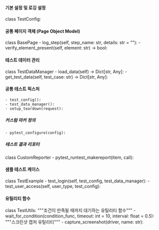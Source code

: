 #### 기본 설정 및 로깅 설정
class TestConfig:

#### 공통 페이지 객체 (Page Object Model)
class BasePage
    - log_step(self, step_name: str, details: str = ""):
    - verify_element_present(self, element: str) -> bool:

#### 테스트 데이터 관리
class TestDataManager
    - load_data(self) -> Dict[str, Any]:
    - get_test_data(self, test_case: str) -> Dict[str, Any]:

#### 공통 테스트 픽스처
    - test_config():
    - test_data_manager():
    - setup_teardown(request):

##### 커스텀 마커 정의
    - pytest_configure(config):

##### 테스트 결과 리포터
class CustomReporter
    - pytest_runtest_makereport(item, call):

#### 샘플 테스트 케이스
class TestExample
    - test_login(self, test_config, test_data_manager):
    - test_user_access(self, user_type, test_config):

#### 유틸리티 함수
class TestUtils:
    """조건이 만족될 때까지 대기하는 유틸리티 함수"""
    - wait_for_condition(condition_func, timeout: int = 10, interval: float = 0.5):
    """스크린샷 캡처 유틸리티"""
    - capture_screenshot(driver, name: str):
